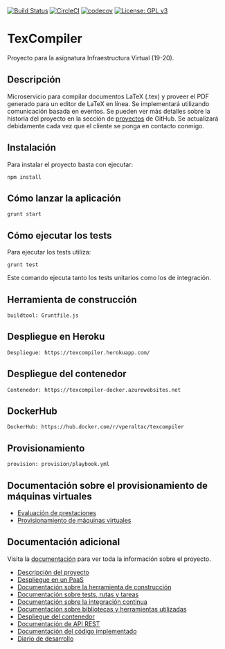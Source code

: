 [![Build Status](https://travis-ci.org/vperaltac/texcompiler.svg?branch=master)](https://travis-ci.org/vperaltac/texcompiler)
[![CircleCI](https://circleci.com/gh/vperaltac/texcompiler.svg?style=svg)](https://circleci.com/gh/vperaltac/texcompiler)
[![codecov](https://codecov.io/gh/vperaltac/texcompiler/branch/master/graph/badge.svg)](https://codecov.io/gh/vperaltac/texcompiler)
[![License: GPL v3](https://img.shields.io/badge/License-GPLv3-blue.svg)](https://www.gnu.org/licenses/gpl-3.0)

# TexCompiler
Proyecto para la asignatura Infraestructura Virtual (19-20).

## Descripción

Microservicio para compilar documentos LaTeX (.tex) y proveer el PDF generado para un editor de LaTeX en línea. Se implementará utilizando comunicación basada en eventos.
Se pueden ver más detalles sobre la historia del proyecto en la sección de [proyectos](https://github.com/vperaltac/texcompiler/projects/1) de GitHub. Se actualizará debidamente cada vez que el cliente se ponga en contacto conmigo.

## Instalación
Para instalar el proyecto basta con ejecutar:
```
npm install
```

## Cómo lanzar la aplicación
```
grunt start
```


## Cómo ejecutar los tests
Para ejecutar los tests utiliza:
```
grunt test
```
Este comando ejecuta tanto los tests unitarios como los de integración.

## Herramienta de construcción
```
buildtool: Gruntfile.js
```

## Despliegue en Heroku

```
Despliegue: https://texcompiler.herokuapp.com/
```

## Despliegue del contenedor
```
Contenedor: https://texcompiler-docker.azurewebsites.net
```

## DockerHub
```
DockerHub: https://hub.docker.com/r/vperaltac/texcompiler
```

## Provisionamiento
```
provision: provision/playbook.yml
```

## Documentación sobre el provisionamiento de máquinas virtuales
* [Evaluación de prestaciones](https://vperaltac.github.io/texcompiler/#/eleccion_so)
* [Provisionamiento de máquinas virtuales](https://vperaltac.github.io/texcompiler/#/provisionamiento)

## Documentación adicional
Visita la [documentación](https://vperaltac.github.io/texcompiler) para ver toda la información sobre el proyecto.

* [Descripción del proyecto](https://vperaltac.github.io/texcompiler/#/descripcion)
* [Despliegue en un PaaS](https://vperaltac.github.io/texcompiler/#/paas)
* [Documentación sobre la herramienta de construcción](https://vperaltac.github.io/texcompiler/#/tools_construccion)
* [Documentación sobre tests, rutas y tareas](https://vperaltac.github.io/texcompiler/#/tests)
* [Documentación sobre la integración continua](https://vperaltac.github.io/texcompiler/#/integracion_continua)
* [Documentación sobre bibliotecas y herramientas utilizadas](https://vperaltac.github.io/texcompiler/#/bibtools)
* [Despliegue del contenedor](https://vperaltac.github.io/texcompiler/#/docker)
* [Documentación de API REST](https://vperaltac.github.io/texcompiler/apidoc/index.html)
* [Documentación del código implementado](https://vperaltac.github.io/texcompiler/docco/texCompiler.html)
* [Diario de desarrollo](https://vperaltac.github.io/texcompiler/#/diario)